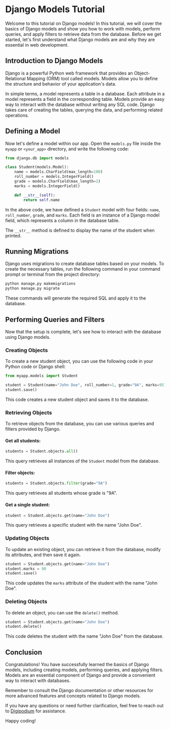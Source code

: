 # Django Models Tutorial

Welcome to this tutorial on Django models! In this tutorial, we will cover the basics of Django models and show you how to work with models, perform queries, and apply filters to retrieve data from the database.
Before we get started, let's first understand what Django models are and why they are essential in web development.

## Introduction to Django Models

Django is a powerful Python web framework that provides an Object-Relational Mapping (ORM) tool called models. Models allow you to define the structure and behavior of your application's data.

In simple terms, a model represents a table in a database. Each attribute in a model represents a field in the corresponding table. Models provide an easy way to interact with the database without writing any SQL code. Django takes care of creating the tables, querying the data, and performing related operations.

## Defining a Model

Now let's define a model within our app. Open the `models.py` file inside the `myapp` or `<your_app>` directory, and write the following code:

```python
from django.db import models

class Student(models.Model):
    name = models.CharField(max_length=100)
    roll_number = models.IntegerField()
    grade = models.CharField(max_length=2)
    marks = models.IntegerField()

    def __str__(self):
        return self.name
```

In the above code, we have defined a `Student` model with four fields: `name`, `roll_number`, `grade`, and `marks`. Each field is an instance of a Django model field, which represents a column in the database table.

The `__str__` method is defined to display the name of the student when printed.

## Running Migrations

Django uses migrations to create database tables based on your models. To create the necessary tables, run the following command in your command prompt or terminal from the project directory:

```bash
python manage.py makemigrations
python manage.py migrate
```

These commands will generate the required SQL and apply it to the database.

## Performing Queries and Filters

Now that the setup is complete, let's see how to interact with the database using Django models.

### Creating Objects

To create a new student object, you can use the following code in your Python code or Django shell:

```python
from myapp.models import Student

student = Student(name="John Doe", roll_number=1, grade="9A", marks=95)
student.save()
```

This code creates a new student object and saves it to the database.

### Retrieving Objects

To retrieve objects from the database, you can use various queries and filters provided by Django.

#### Get all students:

```python
students = Student.objects.all()
```

This query retrieves all instances of the `Student` model from the database.

#### Filter objects:

```python
students = Student.objects.filter(grade="9A")
```

This query retrieves all students whose grade is "9A".

#### Get a single student:

```python
student = Student.objects.get(name="John Doe")
```

This query retrieves a specific student with the name "John Doe".

### Updating Objects

To update an existing object, you can retrieve it from the database, modify its attributes, and then save it again.

```python
student = Student.objects.get(name="John Doe")
student.marks = 98
student.save()
```

This code updates the `marks` attribute of the student with the name "John Doe".

### Deleting Objects

To delete an object, you can use the `delete()` method.

```python
student = Student.objects.get(name="John Doe")
student.delete()
```

This code deletes the student with the name "John Doe" from the database.

## Conclusion

Congratulations! You have successfully learned the basics of Django models, including creating models, performing queries, and applying filters. Models are an essential component of Django and provide a convenient way to interact with databases.

Remember to consult the Django documentation or other resources for more advanced features and concepts related to Django models.

If you have any questions or need further clarification, feel free to reach out to [Digipodium](https://www.digipodium.com) for assistance.

Happy coding!
